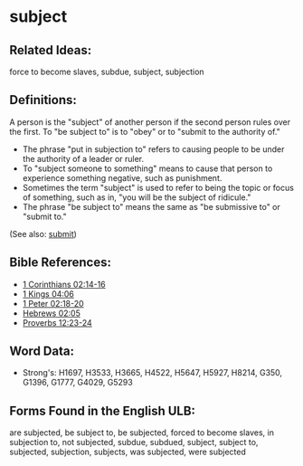 # subject

## Related Ideas:

force to become slaves, subdue, subject, subjection

## Definitions:

A person is the "subject" of another person if the second person rules over the first. To "be subject to" is to "obey" or to "submit to the authority of."

* The phrase "put in subjection to" refers to causing people to be under the authority of a leader or ruler.
* To "subject someone to something" means to cause that person to experience something negative, such as punishment.
* Sometimes the term "subject" is used to refer to being the topic or focus of something, such as in, "you will be the subject of ridicule."
* The phrase "be subject to" means the same as "be submissive to" or "submit to."

(See also: [submit](../other/submit.md))

## Bible References:

* [1 Corinthians 02:14-16](rc://en/tn/help/1co/02/14)
* [1 Kings 04:06](rc://en/tn/help/1ki/04/06)
* [1 Peter 02:18-20](rc://en/tn/help/1pe/02/18)
* [Hebrews 02:05](rc://en/tn/help/heb/02/05)
* [Proverbs 12:23-24](rc://en/tn/help/pro/12/23)

## Word Data:

* Strong's: H1697, H3533, H3665, H4522, H5647, H5927, H8214, G350, G1396, G1777, G4029, G5293

## Forms Found in the English ULB:

are subjected, be subject to, be subjected, forced to become slaves, in subjection to, not subjected, subdue, subdued, subject, subject to, subjected, subjection, subjects, was subjected, were subjected

